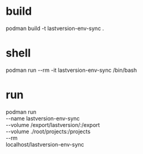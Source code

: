 # build
podman build -t lastversion-env-sync .

# shell
podman run --rm -it lastversion-env-sync /bin/bash

# run
podman run \
--name lastversion-env-sync \
--volume /export/lastversion/:/export \
--volume ./root/projects:/projects \
--rm \
localhost/lastversion-env-sync
